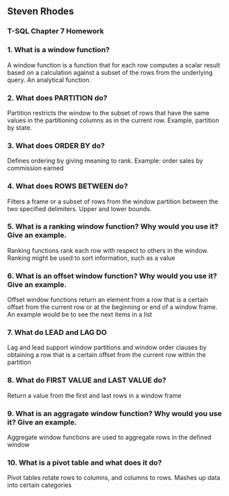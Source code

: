 ## Steven Rhodes
### T-SQL Chapter 7 Homework

### 1. What is a window function?
A window function is a function that for each row computes a scalar result based on a calculation against a subset of the rows from the underlying query. An analytical function.  

### 2. What does PARTITION do?
Partition restricts the window to the subset of rows that have the same values in the partitioning columns as in the current row. Example, partition by state.

### 3. What does ORDER BY do?
Defines ordering by giving meaning to rank. Example: order sales by commission earned

### 4. What does ROWS BETWEEN do?
Filters a frame or a subset of rows from the window partition between the two specified delimiters. Upper and lower bounds.

### 5. What is a ranking window function? Why would you use it? Give an example.
Ranking functions rank each row with respect to others in the window. Ranking might be used to sort information, such as a value

### 6. What is an offset window function? Why would you use it? Give an example.
Offset window functions return an element from a row that is a certain offset from the current row or at the beginning or end of a window frame. An example would be to see the next items in a list

### 7. What do LEAD and LAG DO
Lag and lead support window partitions and window order clauses by obtaining a row that is a certain offset from the current row within the partition

### 8. What do FIRST VALUE and LAST VALUE do?
Return a value from the first and last rows in a window frame

### 9. What is an aggragate window function? Why would you use it? Give an example.
Aggregate window functions are used to aggregate rows in the defined window

### 10. What is a pivot table and what does it do?
Pivot tables rotate rows to columns, and columns to rows. Mashes up data into certain categories